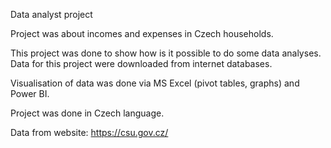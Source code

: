 Data analyst project

Project was about incomes and expenses in Czech households. 

This project was done to show how is it possible to do some data analyses. Data for this project were downloaded from internet databases. 

Visualisation of data was done via MS Excel (pivot tables, graphs) and Power BI.

Project was done in Czech language.

Data from website: https://csu.gov.cz/
